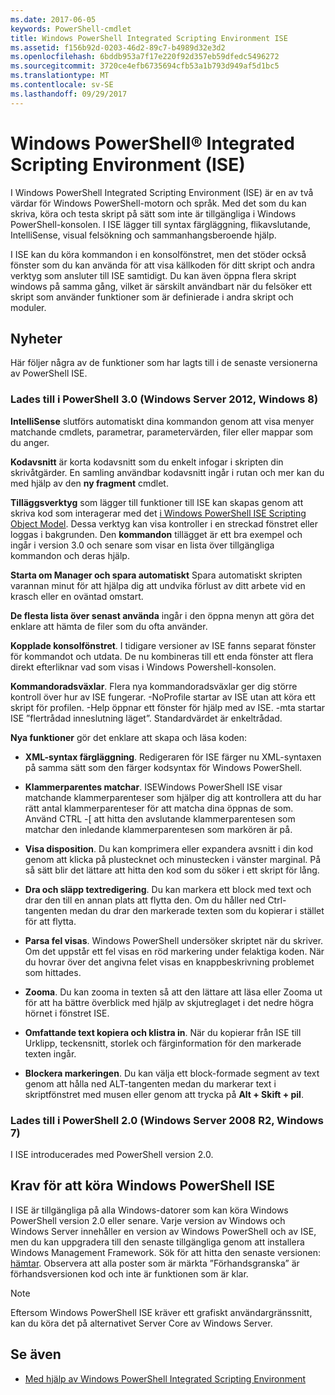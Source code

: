 ```yaml
---
ms.date: 2017-06-05
keywords: PowerShell-cmdlet
title: Windows PowerShell Integrated Scripting Environment ISE
ms.assetid: f156b92d-0203-46d2-89c7-b4989d32e3d2
ms.openlocfilehash: 6bddb953a7f17e220f92d357eb59dfedc5496272
ms.sourcegitcommit: 3720ce4efb6735694cfb53a1b793d949af5d1bc5
ms.translationtype: MT
ms.contentlocale: sv-SE
ms.lasthandoff: 09/29/2017
---
```

# <a name="windows-powershell-integrated-scripting-environment-ise"></a>Windows PowerShell® Integrated Scripting Environment (ISE)
I Windows PowerShell Integrated Scripting Environment (ISE) är en av två värdar för Windows PowerShell-motorn och språk. Med det som du kan skriva, köra och testa skript på sätt som inte är tillgängliga i Windows PowerShell-konsolen. I ISE lägger till syntax färgläggning, flikavslutande, IntelliSense, visual felsökning och sammanhangsberoende hjälp.

I ISE kan du köra kommandon i en konsolfönstret, men det stöder också fönster som du kan använda för att visa källkoden för ditt skript och andra verktyg som ansluter till ISE samtidigt. Du kan även öppna flera skript windows på samma gång, vilket är särskilt användbart när du felsöker ett skript som använder funktioner som är definierade i andra skript och moduler.

## <a name="whats-new"></a>Nyheter
Här följer några av de funktioner som har lagts till i de senaste versionerna av PowerShell ISE.

### <a name="added-in-powershell-30-windows-server-2012-windows-8"></a>Lades till i PowerShell 3.0 (Windows Server 2012, Windows 8)
**IntelliSense** slutförs automatiskt dina kommandon genom att visa menyer matchande cmdlets, parametrar, parametervärden, filer eller mappar som du anger.

**Kodavsnitt** är korta kodavsnitt som du enkelt infogar i skripten din skrivåtgärder. En samling användbar kodavsnitt ingår i rutan och mer kan du med hjälp av den **ny fragment** cmdlet.

**Tilläggsverktyg** som lägger till funktioner till ISE kan skapas genom att skriva kod som interagerar med det [i Windows PowerShell ISE Scripting Object Model](../../core-powershell/ise/The-Windows-PowerShell-ISE-Scripting-Object-Model.md). Dessa verktyg kan visa kontroller i en streckad fönstret eller loggas i bakgrunden. Den **kommandon** tillägget är ett bra exempel och ingår i version 3.0 och senare som visar en lista över tillgängliga kommandon och deras hjälp.

**Starta om Manager och spara automatiskt** Spara automatiskt skripten varannan minut för att hjälpa dig att undvika förlust av ditt arbete vid en krasch eller en oväntad omstart.

**De flesta lista över senast använda** ingår i den öppna menyn att göra det enklare att hämta de filer som du ofta använder.

**Kopplade konsolfönstret**. I tidigare versioner av ISE fanns separat fönster för kommandot och utdata. De nu kombineras till ett enda fönster att flera direkt efterliknar vad som visas i Windows Powershell-konsolen.

**Kommandoradsväxlar**. Flera nya kommandoradsväxlar ger dig större kontroll över hur av ISE fungerar. -NoProfile startar av ISE utan att köra ett skript för profilen. -Help öppnar ett fönster för hjälp med av ISE. -mta startar ISE ”flertrådad inneslutning läget”. Standardvärdet är enkeltrådad.

**Nya funktioner** gör det enklare att skapa och läsa koden:

- **XML-syntax färgläggning**. Redigeraren för ISE färger nu XML-syntaxen på samma sätt som den färger kodsyntax för Windows PowerShell.

- **Klammerparentes matchar**. ISEWindows PowerShell ISE visar matchande klammerparenteser som hjälper dig att kontrollera att du har rätt antal klammerparenteser för att matcha dina öppnas de som. Använd CTRL -\[ att hitta den avslutande klammerparentesen som matchar den inledande klammerparentesen som markören är på.

- **Visa disposition**. Du kan komprimera eller expandera avsnitt i din kod genom att klicka på plustecknet och minustecken i vänster marginal. På så sätt blir det lättare att hitta den kod som du söker i ett skript för lång.

- **Dra och släpp textredigering**. Du kan markera ett block med text och drar den till en annan plats att flytta den. Om du håller ned Ctrl-tangenten medan du drar den markerade texten som du kopierar i stället för att flytta.

- **Parsa fel visas**. Windows PowerShell undersöker skriptet när du skriver. Om det uppstår ett fel visas en röd markering under felaktiga koden. När du hovrar över det angivna felet visas en knappbeskrivning problemet som hittades.

- **Zooma**. Du kan zooma in texten så att den lättare att läsa eller Zooma ut för att ha bättre överblick med hjälp av skjutreglaget i det nedre högra hörnet i fönstret ISE.

- **Omfattande text kopiera och klistra in**. När du kopierar från ISE till Urklipp, teckensnitt, storlek och färginformation för den markerade texten ingår.

- **Blockera markeringen**. Du kan välja ett block-formade segment av text genom att hålla ned ALT-tangenten medan du markerar text i skriptfönstret med musen eller genom att trycka på **Alt + Skift + pil**.

### <a name="added-in-powershell-20-windows-server-2008-r2-windows-7"></a>Lades till i PowerShell 2.0 (Windows Server 2008 R2, Windows 7)
I ISE introducerades med PowerShell version 2.0.

## <a name="requirements-for-running-the-windows-powershell-ise"></a>Krav för att köra Windows PowerShell ISE
I ISE är tillgängliga på alla Windows-datorer som kan köra Windows PowerShell version 2.0 eller senare.
Varje version av Windows och Windows Server innehåller en version av Windows PowerShell och av ISE, men du kan uppgradera till den senaste tillgängliga genom att installera Windows Management Framework.
Sök för att hitta den senaste versionen: [hämtar](http://www.microsoft.com/en-us/search/DownloadResults.aspx?q=%22windows%20management%20framework%22%20PowerShell&sortby=Relevancy~Descending).
Observera att alla poster som är märkta ”Förhandsgranska” är förhandsversionen kod och inte är funktionen som är klar.

> [!NOTE]
> Eftersom Windows PowerShell ISE kräver ett grafiskt användargränssnitt, kan du köra det på alternativet Server Core av Windows Server.

## <a name="see-also"></a>Se även
- [Med hjälp av Windows PowerShell Integrated Scripting Environment](Using-the-Windows-PowerShell-ISE.md)

